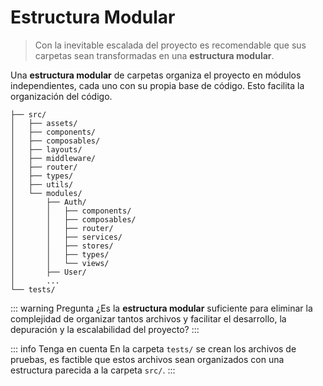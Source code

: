 # Estructura Modular

>Con la inevitable escalada del proyecto es recomendable que sus carpetas sean transformadas en una **estructura modular**.

Una **estructura modular** de carpetas organiza el proyecto en módulos independientes, cada uno con su propia base de código. Esto facilita la organización del código. 

```sh{10,11,12,13,14,15,16,17,18,19,20}
├── src/
│   ├── assets/
│   ├── components/
│   ├── composables/
│   ├── layouts/
│   ├── middleware/
│   ├── router/
│   ├── types/
│   ├── utils/
│   └── modules/
│       ├── Auth/
│       │   ├── components/
│       │   ├── composables/
│       │   ├── router/
│       │   ├── services/
│       │   ├── stores/
│       │   ├── types/
│       │   └── views/
│       ├── User/
│       ...
└── tests/
```

::: warning Pregunta
¿Es la **estructura modular** suficiente para eliminar la complejidad de organizar tantos archivos y facilitar el desarrollo, la depuración y la escalabilidad del proyecto?
:::

::: info Tenga en cuenta
En la carpeta `tests/` se crean los archivos de pruebas, es factible que estos archivos sean organizados con una estructura parecida a la carpeta `src/`.
:::

